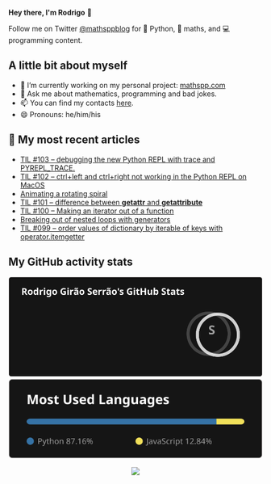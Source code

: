 **Hey there, I'm Rodrigo** 👋

Follow me on Twitter [@mathsppblog][twitter] for 🐍 Python, 🧠 maths, and 💻 programming content.


## A little bit about myself

- 🔭 I’m currently working on my personal project: [mathspp.com](https://mathspp.com)
- 💬 Ask me about mathematics, programming and bad jokes.
- 📫 You can find my contacts [here](https://mathspp.com/about#contacts).
- 😄 Pronouns: he/him/his


## 📖 My most recent articles

<!-- BLOG-POST-LIST:START -->
- [TIL #103 – debugging the new Python REPL with trace and PYREPL_TRACE.](https://mathspp.com/blog/til/debugging-the-new-python-repl-with-trace-and-pyrepl-trace)
- [TIL #102 – ctrl+left and ctrl+right not working in the Python REPL on MacOS](https://mathspp.com/blog/til/ctrl-left-and-ctrl-right-not-working-in-the-python-repl-on-macos)
- [Animating a rotating spiral](https://mathspp.com/blog/animating-a-rotating-spiral)
- [TIL #101 – difference between __getattr__ and __getattribute__](https://mathspp.com/blog/til/difference-between-__getattr__-and-__getattribute__)
- [TIL #100 – Making an iterator out of a function](https://mathspp.com/blog/til/making-an-iterator-out-of-a-function)
- [Breaking out of nested loops with generators](https://mathspp.com/blog/breaking-out-of-nested-loops-with-generators)
- [TIL #099 – order values of dictionary by iterable of keys with operator.itemgetter](https://mathspp.com/blog/til/order-values-of-dictionary-by-iterable-of-keys-with-operator.itemgetter)
<!-- BLOG-POST-LIST:END -->


##  My GitHub activity stats

<!-- Thanks to ofek! -->

<img src="general_stats.svg" alt="GitHub Statistics" loading="lazy">

<img src="language_stats.svg" alt="Top Languages" loading="lazy">

<p align='center'><img src='https://visitor-badge.laobi.icu/badge?page_id=RodrigoGiraoSerrao'></p>

[twitter]: https://twitter.com/mathsppblog
